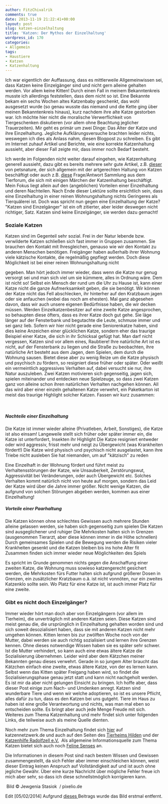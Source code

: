 ```yaml
---
author: FitzChivalrik
comments: true
date: 2013-11-19 21:22:41+00:00
layout: post
slug: katzen-einzelhaltung
title: 'Katzen: Der Mythos der Einzelhaltung'
wordpress_id: 170
categories:
- Allgemein
tags:
- Haustiere
- Katzen
- Katzenhaltung
---
```


Ich war eigentlich der Auffassung, dass es mittlerweile Allgemeinwissen sei, dass Katzen keine Einzelgänger sind und nicht gern alleine gehalten werden. Vor allem keine Kitten! Durch einen Fall in meinem Bekanntenkreis musste ich allerdings feststellen, dass dem nicht so ist. Eine Bekannte bekam ein sechs Wochen altes Katzenbaby geschenkt, das wohl ausgesetzt wurde (so genau wusste das niemand und die Kette ging über meinen Bekanntenkreis hinaus), kurz nachdem ihre alte Katze gestorben war. Ich möchte hier nicht die moralische Verwerflichkeit von Tiergeschenken diskutieren (vor allem ohne Beachtung jeglicher Trauerzeiten). Mir geht es primär um zwei Dinge: Das Alter der Katze und ihre Einzelhaltung. Jegliche Aufklärungsversuche brachten leider nichts, weswegen ich dies als Anlass nahm, diesen Blogpost zu schreiben. Es gibt im Internet zuhauf Artikel und Berichte, wie eine korrekte Katzenhaltung aussieht, aber dieser Fall zeigte mir, dass immer noch Bedarf besteht.




Ich werde im Folgenden nicht weiter darauf eingehen, wie Katzenhaltung generell aussieht, dazu gibt es bereits mehrere sehr gute Artikel, z.B. [dieser](http://http://www.petsnature.de/info/products/Katzen-Ratgeber/Geburt-Aufzucht/Artgerechte-Haltung-von-Katzen.html) von petsnature, der sich allgemein mit der artgerechten Haltung von Katzen beschäftigt oder auch z.B. [diese](http://www.tierforum.de/t8229-maerchen-der-katzenhaltung.html) Frage/Antwort Sammlung aus dem Tierforum, die sich mit einigen Märchen der Katzenhaltung beschäftigt. Mein Fokus liegt allein auf den (angeblichen) Vorteilen einer Einzelhaltung und deren Nachteilen. Nach Ende dieser Lektüre sollte ersichtlich sein, dass eine Einzelhaltung in einer reinen Wohnungshaltung nichts Geringeres als Tierquälerei ist. Doch was spricht nun gegen eine Einzelhaltung der Katze? "Katzen sind Einzelgänger" ist ein oft zitierter, aber leider deswegen nicht richtiger, Satz. Katzen sind keine Einzelgänger, sie werden dazu gemacht!




### Soziale Katzen

			

Katzen sind im Gegenteil sehr sozial. Frei in der Natur lebende bzw. verwilderte Katzen schließen sich fast immer in Gruppen zusammen. Sie brauchen den Kontakt mit Ihresgleichen, genauso wie wir den Kontakt zu anderen Menschen benötigen. Freigänger haben außerhalb ihrer Wohnung viele kätzische Kontakte, die regelmäßig gepflegt werden. Doch diese Möglichkeit ist bei einer reinen Wohnungshaltung nicht 




gegeben. Man hört jedoch immer wieder, dass wenn die Katze nur genug versorgt sei und man sich viel um sie kümmere, alles in Ordnung wäre. Dem ist nicht so! Selbst ein Mensch der rund um die Uhr zu Hause ist, kann einer Katze nicht die ganze Aufmerksamkeit geben, die sie benötigt. Wir können der Katze nicht das Fell abschlecken, ihr hinterher auf den Kratzbaum jagen oder sie anfauchen (wobei das noch am ehesten). Mal ganz abgesehen davon, dass wir auch unsere eigenen Bedürfnisse haben, die wir decken müssen. Werden Einzelkatzenbesitzer auf eine zweite Katze angesprochen, so behaupten diese öfters, dass es ihrer Katze doch gut gehe. Sie läge länger auf der Fensterbank und begutachte die Leute, schmuse immer und sei ganz lieb. Sofern wir hier nicht gerade eine Seniorenkatze haben, sind dies keine Anzeichen einer glücklichen Katze, sondern eher das traurige Beispiel einer Katze, die sich in ihr Schicksal gefügt hat. Man darf nicht vergessen, Katzen sind vor allem eines, Raubtiere! Ihre natürliche Art ist es nicht, auf der Fensterbank zu liegen und die Straße zu beobachten, ihre natürliche Art besteht aus dem Jagen, dem Spielen, dem durch die Wohnung sausen. Bietet diese aber zu wenig Reize um die Katze physisch und psychisch zu fördern, so resigniert diese früher oder später. Oder weißt ein vermeintlich aggressives Verhalten auf, dabei versucht sie nur, ihre Natur auszuleben. Zwei Katzen motivieren sich gegenseitig, jagen sich, spielen miteinander und entdecken neue Spielzeuge, so dass zwei Katzen ganz von alleine schon ihren natürlichen Verhalten nachgehen können. All das wird aber einer einzeln gehaltenen Katze verwehrt, ein Paketkarton ist meist das traurige Highlight solcher Katzen. Fassen wir kurz zusammen:




 




##### Nachteile einer Einzelhaltung



Die Katze ist immer wieder alleine (Privatleben, Arbeit, Sonstiges), die Katze ist also einsam!
Langeweile stellt sich früher oder später immer ein, die Katze ist unterfordert, Insekten ihr Highlight
Die Katze resigniert entweder oder wird aggressiv, frisst mehr und neigt zu Übergewicht (was Krankheiten fördert!)
Die Katze wird physisch und psychisch nicht ausgelastet, kann ihre Triebe nicht ausleben
Sie hat niemanden, um auf "kätzisch" zu reden



Eine Einzelhaft in der Wohnung fördert und führt meist zu Verhaltensstörungen der Katze, wie Unsauberkeit, Zerstörungswut, Aggressivität bei Veränderungen, oder auch Übergewicht etc. Solches Verhalten kommt natürlich nicht von heute auf morgen, sondern das Leid der Katze wird über die Jahre immer größer. Nicht wenige Katzen, die aufgrund von solchen Störungen abgeben werden, kommen aus einer Einzelhaltung!




##### Vorteile einer Paarhaltung



Die Katzen können ohne schlechtes Gewissen auch mehrere Stunden alleine gelassen werden, sie haben sich gegenseitig zum spielen
Die Katzen sind ausgeglichener und ruhiger
Die Mehrkosten halten sich in Grenzen (ausgenommen Tierarzt, aber diese können immer in die Höhe schnellen)
Durch gemeinsames Spielen und die Bewegung werden die Risiken vieler Krankheiten gesenkt und die Katzen bleiben bis ins hohe Alter fit
Zusammen finden sich immer wieder neue Möglichkeiten des Spiels



Es spricht im Grunde genommen nichts gegen die Anschaffung einer zweiten Katze, die Wohnung muss sowieso katzengerecht gesichert werden, die Mehrkosten fürs Futter halten sich aufgrund größerer Dosen in Grenzen, ein zusätzlicher Kratzbaum o.ä. ist nicht vonnöten, nur ein zweites Katzenklo sollte sein. Wo Platz für eine Katze ist, ist auch immer Platz für eine zweite.




### Gibt es nicht doch Einzelgänger?

			

Immer wieder hört man doch aber von Einzelgängern (vor allem im Tierheim), die unverträglich mit anderen Katzen seien. Diese Katzen sind meist genau die, die ursprünglich in Einzelhaltung gehalten worden sind und sich soweit desozialisiert haben, dass sie mit anderen Katzen nicht mehr umgehen können. Kitten lernen bis zur zwölften Woche noch von der Mutter, dabei werden sie auch richtig sozialisiert und lernen ihre Grenzen kennen. Ohne dieses notwendige Wissen haben sie es später sehr schwer. Ist die Mutter verhindert, so kann auch eine etwas ältere Katze die Sozialisierung übernehmen. Leider wird aber dem Kätzchen meiner Bekannten genau dieses verwehrt. Gerade in so jungem Alter braucht das Kätzchen einfach eine zweite, etwas ältere Katze, von der es lernen kann. Selbst wenn das Kitten später Freigang haben wird, so findet die Sozialisierungsphase genau jetzt statt und kann nicht nachgeholt werden. Es ist mir da aber nicht gelungen Einsicht zu bringen. Ich hoffe aber, dass dieser Post einige zum Nach- und Umdenken anregt. Katzen sind wunderbare Tiere und wenn wir welche adoptieren, so ist es unsere Pflicht, alles dafür zu tun, dass es den Katzen bei uns gutgeht. Tiere im Haus zu haben ist eine große Verantwortung und nichts, was man mal eben so entscheiden sollte. Es bringt aber auch jede Menge Freude mit sich. Weiteres zum Thema Katzenhaltung und mehr findet sich unter folgenden Links, die teilweise auch als meine Quelle dienten.




Noch mehr zum Thema Einzelhaltung findet sich [hier](http://www.katzennetzwerk.de/katzeninfos/rund-um-die-katze/113-einzelhaltung-von-wohnungskatzen) auf katzennetzwerk.de und auch auf den Seiten des [Tierheims Hilden](http://www.tierheim-hilden-ev.de/2010/10/wohnungskatzen-in-einzelhaltung/) und der [Katzenhilfe Radolfzell e.V.](http://www.katzenhilfe-radolfzell.de/einzelhaltung.php)  Als allgemeine Informationsquelle zum Thema Katzen bietet sich auch noch [Feline Senses](http://www.feline-senses.de/keine-einzelhaltung.html) an.




Die Informationen in diesem Post sind nach bestem Wissen und Gewissen zusammengestellt, da sich Fehler aber immer einschleichen können, weist dieser Eintrag keinen Anspruch auf Vollständigkeit auf und ist auch ohne jegliche Gewähr. Über eine kurze Nachricht über mögliche Fehler freue ich mich aber sehr, so dass ich diese schnellstmöglich korrigieren kann.




 Bild © Jewgenia Stasiok  / pixelio.de




Edit [05/02/2014] Aufgrund [dieses ](http://www.heise.de/newsticker/meldung/Kommentar-zu-Pixelio-und-den-Bildhinweis-Abmahnungen-Von-wegen-lizenzfrei-2105550.html)Beitrags wurde das Bild erstmal entfernt.
